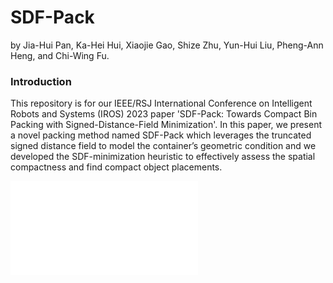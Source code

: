 # SDF-Pack

by Jia-Hui Pan, Ka-Hei Hui, Xiaojie Gao, Shize Zhu, Yun-Hui Liu, Pheng-Ann Heng, and Chi-Wing Fu.

### Introduction
This repository is for our IEEE/RSJ International Conference on Intelligent Robots and Systems (IROS) 2023 paper 'SDF-Pack: Towards Compact Bin Packing with Signed-Distance-Field Minimization'. In this paper, we present a novel packing method named SDF-Pack which leverages the truncated signed distance field to model the container’s geometric condition and we developed the SDF-minimization heuristic to effectively assess the spatial compactness and find compact object placements. 

![fig framework](./figures/framework.pdf "Illustrating a packing step in our SDF-Pack.")
